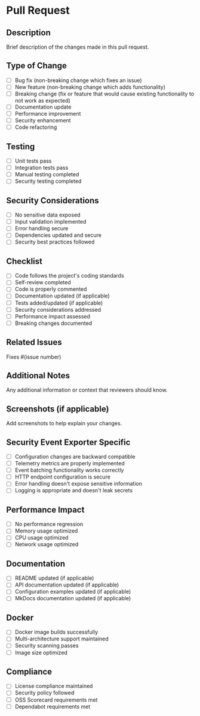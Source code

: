 # Pull Request

## Description

Brief description of the changes made in this pull request.

## Type of Change

- [ ] Bug fix (non-breaking change which fixes an issue)
- [ ] New feature (non-breaking change which adds functionality)
- [ ] Breaking change (fix or feature that would cause existing functionality to not work as expected)
- [ ] Documentation update
- [ ] Performance improvement
- [ ] Security enhancement
- [ ] Code refactoring

## Testing

- [ ] Unit tests pass
- [ ] Integration tests pass
- [ ] Manual testing completed
- [ ] Security testing completed

## Security Considerations

- [ ] No sensitive data exposed
- [ ] Input validation implemented
- [ ] Error handling secure
- [ ] Dependencies updated and secure
- [ ] Security best practices followed

## Checklist

- [ ] Code follows the project's coding standards
- [ ] Self-review completed
- [ ] Code is properly commented
- [ ] Documentation updated (if applicable)
- [ ] Tests added/updated (if applicable)
- [ ] Security considerations addressed
- [ ] Performance impact assessed
- [ ] Breaking changes documented

## Related Issues

Fixes #(issue number)

## Additional Notes

Any additional information or context that reviewers should know.

## Screenshots (if applicable)

Add screenshots to help explain your changes.

## Security Event Exporter Specific

- [ ] Configuration changes are backward compatible
- [ ] Telemetry metrics are properly implemented
- [ ] Event batching functionality works correctly
- [ ] HTTP endpoint configuration is secure
- [ ] Error handling doesn't expose sensitive information
- [ ] Logging is appropriate and doesn't leak secrets

## Performance Impact

- [ ] No performance regression
- [ ] Memory usage optimized
- [ ] CPU usage optimized
- [ ] Network usage optimized

## Documentation

- [ ] README updated (if applicable)
- [ ] API documentation updated (if applicable)
- [ ] Configuration examples updated (if applicable)
- [ ] MkDocs documentation updated (if applicable)

## Docker

- [ ] Docker image builds successfully
- [ ] Multi-architecture support maintained
- [ ] Security scanning passes
- [ ] Image size optimized

## Compliance

- [ ] License compliance maintained
- [ ] Security policy followed
- [ ] OSS Scorecard requirements met
- [ ] Dependabot requirements met
